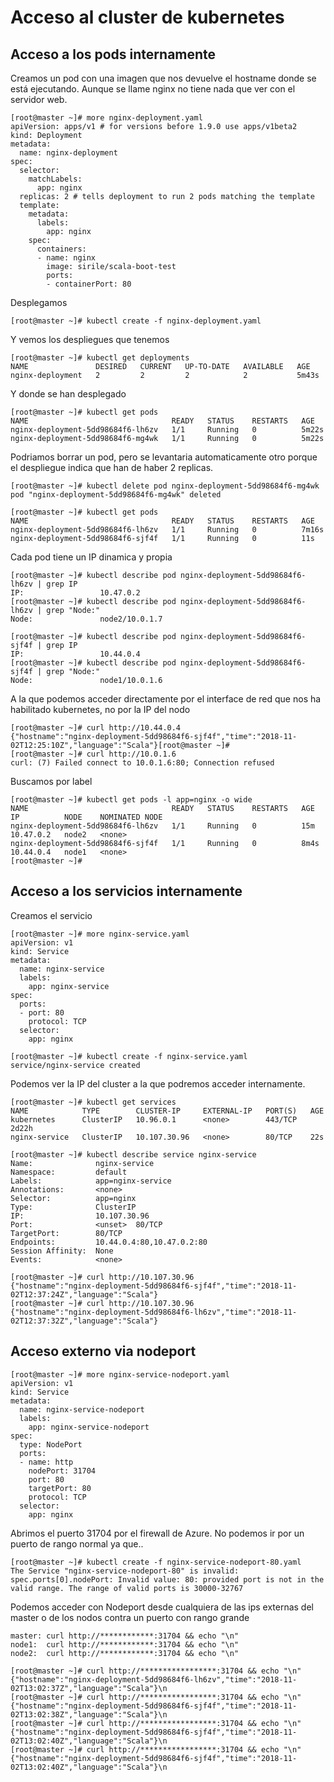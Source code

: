Acceso al cluster de kubernetes
===============================

Acceso a los pods internamente
------------------------------
Creamos un pod con una imagen que nos devuelve el hostname donde se está ejecutando.
Aunque se llame nginx no tiene nada que ver con el servidor web.
```
[root@master ~]# more nginx-deployment.yaml
apiVersion: apps/v1 # for versions before 1.9.0 use apps/v1beta2
kind: Deployment
metadata:
  name: nginx-deployment
spec:
  selector:
    matchLabels:
      app: nginx
  replicas: 2 # tells deployment to run 2 pods matching the template
  template:
    metadata:
      labels:
        app: nginx
    spec:
      containers:
      - name: nginx
        image: sirile/scala-boot-test
        ports:
        - containerPort: 80
```
Desplegamos
```        
[root@master ~]# kubectl create -f nginx-deployment.yaml
```

Y vemos los despliegues que tenemos
```
[root@master ~]# kubectl get deployments
NAME               DESIRED   CURRENT   UP-TO-DATE   AVAILABLE   AGE
nginx-deployment   2         2         2            2           5m43s
```
Y donde se han desplegado
```
[root@master ~]# kubectl get pods
NAME                                READY   STATUS    RESTARTS   AGE
nginx-deployment-5dd98684f6-lh6zv   1/1     Running   0          5m22s
nginx-deployment-5dd98684f6-mg4wk   1/1     Running   0          5m22s
```

Podriamos borrar un pod, pero se levantaria automaticamente otro porque el 
despliegue indica que han de haber 2 replicas.
```
[root@master ~]# kubectl delete pod nginx-deployment-5dd98684f6-mg4wk
pod "nginx-deployment-5dd98684f6-mg4wk" deleted

[root@master ~]# kubectl get pods
NAME                                READY   STATUS    RESTARTS   AGE
nginx-deployment-5dd98684f6-lh6zv   1/1     Running   0          7m16s
nginx-deployment-5dd98684f6-sjf4f   1/1     Running   0          11s
```

Cada pod tiene un IP dinamica y propia
```
[root@master ~]# kubectl describe pod nginx-deployment-5dd98684f6-lh6zv | grep IP
IP:                 10.47.0.2
[root@master ~]# kubectl describe pod nginx-deployment-5dd98684f6-lh6zv | grep "Node:"
Node:               node2/10.0.1.7

[root@master ~]# kubectl describe pod nginx-deployment-5dd98684f6-sjf4f | grep IP
IP:                 10.44.0.4
[root@master ~]# kubectl describe pod nginx-deployment-5dd98684f6-sjf4f | grep "Node:"
Node:               node1/10.0.1.6
```

A la que podemos acceder directamente por el interface de red que nos ha habilitado kubernetes, no por la IP del nodo
```
[root@master ~]# curl http://10.44.0.4
{"hostname":"nginx-deployment-5dd98684f6-sjf4f","time":"2018-11-02T12:25:10Z","language":"Scala"}[root@master ~]#
[root@master ~]# curl http://10.0.1.6
curl: (7) Failed connect to 10.0.1.6:80; Connection refused
```

Buscamos por label
```
[root@master ~]# kubectl get pods -l app=nginx -o wide
NAME                                READY   STATUS    RESTARTS   AGE    IP          NODE    NOMINATED NODE
nginx-deployment-5dd98684f6-lh6zv   1/1     Running   0          15m    10.47.0.2   node2   <none>
nginx-deployment-5dd98684f6-sjf4f   1/1     Running   0          8m4s   10.44.0.4   node1   <none>
[root@master ~]#
```

Acceso a los servicios internamente
-----------------------------------
Creamos el servicio
```
[root@master ~]# more nginx-service.yaml
apiVersion: v1
kind: Service
metadata:
  name: nginx-service
  labels:
    app: nginx-service
spec:
  ports:
  - port: 80
    protocol: TCP
  selector:
    app: nginx
```

```
[root@master ~]# kubectl create -f nginx-service.yaml
service/nginx-service created
```

Podemos ver la IP del cluster a la que podremos acceder internamente.
```
[root@master ~]# kubectl get services
NAME            TYPE        CLUSTER-IP     EXTERNAL-IP   PORT(S)   AGE
kubernetes      ClusterIP   10.96.0.1      <none>        443/TCP   2d22h
nginx-service   ClusterIP   10.107.30.96   <none>        80/TCP    22s
```

```
[root@master ~]# kubectl describe service nginx-service
Name:              nginx-service
Namespace:         default
Labels:            app=nginx-service
Annotations:       <none>
Selector:          app=nginx
Type:              ClusterIP
IP:                10.107.30.96
Port:              <unset>  80/TCP
TargetPort:        80/TCP
Endpoints:         10.44.0.4:80,10.47.0.2:80
Session Affinity:  None
Events:            <none>
```

```
[root@master ~]# curl http://10.107.30.96
{"hostname":"nginx-deployment-5dd98684f6-sjf4f","time":"2018-11-02T12:37:24Z","language":"Scala"}
[root@master ~]# curl http://10.107.30.96
{"hostname":"nginx-deployment-5dd98684f6-lh6zv","time":"2018-11-02T12:37:32Z","language":"Scala"}
```

Acceso externo via nodeport
---------------------------
```
[root@master ~]# more nginx-service-nodeport.yaml
apiVersion: v1
kind: Service
metadata:
  name: nginx-service-nodeport
  labels:
    app: nginx-service-nodeport
spec:
  type: NodePort
  ports:
  - name: http
    nodePort: 31704
    port: 80
    targetPort: 80
    protocol: TCP
  selector:
    app: nginx
```

Abrimos el puerto 31704 por el firewall de Azure. No podemos ir por un puerto de rango normal ya que..
```
[root@master ~]# kubectl create -f nginx-service-nodeport-80.yaml
The Service "nginx-service-nodeport-80" is invalid: spec.ports[0].nodePort: Invalid value: 80: provided port is not in the valid range. The range of valid ports is 30000-32767
```

Podemos acceder con Nodeport desde cualquiera de las ips externas del master o de los nodos contra un puerto con rango grande
```
master: curl http://************:31704 && echo "\n"
node1:  curl http://************:31704 && echo "\n"
node2:  curl http://************:31704 && echo "\n"
```

```
[root@master ~]# curl http://*****************:31704 && echo "\n"
{"hostname":"nginx-deployment-5dd98684f6-lh6zv","time":"2018-11-02T13:02:37Z","language":"Scala"}\n
[root@master ~]# curl http://*****************:31704 && echo "\n"
{"hostname":"nginx-deployment-5dd98684f6-sjf4f","time":"2018-11-02T13:02:38Z","language":"Scala"}\n
[root@master ~]# curl http://*****************:31704 && echo "\n"
{"hostname":"nginx-deployment-5dd98684f6-sjf4f","time":"2018-11-02T13:02:40Z","language":"Scala"}\n
[root@master ~]# curl http://*****************:31704 && echo "\n"
{"hostname":"nginx-deployment-5dd98684f6-sjf4f","time":"2018-11-02T13:02:40Z","language":"Scala"}\n
```
